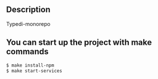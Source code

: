 ## Description

Typedi-monorepo

## You can start up the project with make commands

```bash
$ make install-npm
$ make start-services
```
